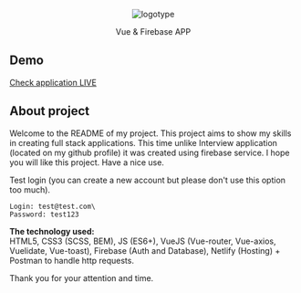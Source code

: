 <p align="center">
	<img src="https://vue-firebase-app.netlify.com/img/logo.c3c8bce3.png" alt="logotype">
	<p align="center">Vue & Firebase APP</p>
</p>

## Demo
[Check application LIVE](https://vue-firebase-app.netlify.com/)

## About project
Welcome to the README of my project. This project aims to show my skills in creating full stack applications. This time unlike Interview application (located on my github profile) it was created using firebase service. I hope you will like this project. Have a nice use.

Test login (you can create a new account but please don't use this option too much).

```
Login: test@test.com\
Password: test123
```

**The technology used:** <br/>
HTML5, CSS3 (SCSS, BEM), JS (ES6+), VueJS (Vue-router, Vue-axios, Vuelidate, Vue-toast), Firebase (Auth and Database), Netlify (Hosting) + Postman to handle http requests.

Thank you for your attention and time.
